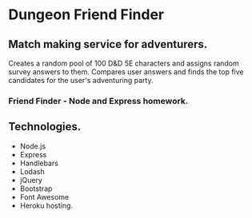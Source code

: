 # Dungeon Friend Finder

## Match making service for adventurers.
Creates a random pool of 100 D&D 5E characters and assigns random survey answers to them.  Compares user answers and finds the top five candidates for the user's adventuring party.

### Friend Finder - Node and Express homework.

## Technologies.
* Node.js
* Express
* Handlebars
* Lodash
* jQuery
* Bootstrap
* Font Awesome
* Heroku hosting.

